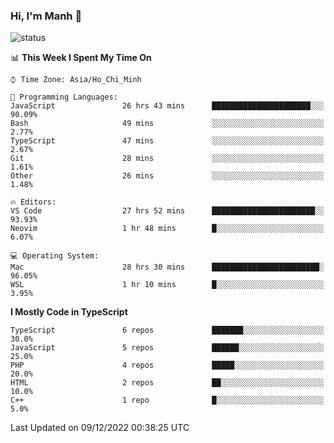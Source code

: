 ### Hi, I'm Manh 👋

![status](https://badge.stateful.com/manhhn01/status.svg)

<!--START_SECTION:waka-->
📊 **This Week I Spent My Time On** 

```text
⌚︎ Time Zone: Asia/Ho_Chi_Minh

💬 Programming Languages: 
JavaScript               26 hrs 43 mins      ██████████████████████░░░   90.09% 
Bash                     49 mins             ░░░░░░░░░░░░░░░░░░░░░░░░░   2.77% 
TypeScript               47 mins             ░░░░░░░░░░░░░░░░░░░░░░░░░   2.67% 
Git                      28 mins             ░░░░░░░░░░░░░░░░░░░░░░░░░   1.61% 
Other                    26 mins             ░░░░░░░░░░░░░░░░░░░░░░░░░   1.48%

🔥 Editors: 
VS Code                  27 hrs 52 mins      ███████████████████████░░   93.93% 
Neovim                   1 hr 48 mins        █░░░░░░░░░░░░░░░░░░░░░░░░   6.07%

💻 Operating System: 
Mac                      28 hrs 30 mins      ████████████████████████░   96.05% 
WSL                      1 hr 10 mins        █░░░░░░░░░░░░░░░░░░░░░░░░   3.95%

```

**I Mostly Code in TypeScript** 

```text
TypeScript               6 repos             ███████░░░░░░░░░░░░░░░░░░   30.0% 
JavaScript               5 repos             ██████░░░░░░░░░░░░░░░░░░░   25.0% 
PHP                      4 repos             █████░░░░░░░░░░░░░░░░░░░░   20.0% 
HTML                     2 repos             ██░░░░░░░░░░░░░░░░░░░░░░░   10.0% 
C++                      1 repo              █░░░░░░░░░░░░░░░░░░░░░░░░   5.0%

```



 Last Updated on 09/12/2022 00:38:25 UTC
<!--END_SECTION:waka-->
